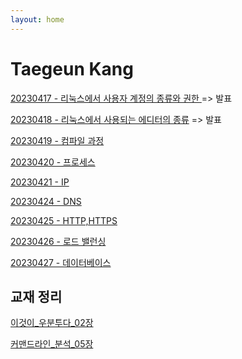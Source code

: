 ```yaml
---
layout: home
---
```



# Taegeun Kang
[ 20230417 - 리눅스에서 사용자 계정의 종류와 권한 ](./230417_day_1) => 발표

[ 20230418 - 리눅스에서 사용되는 에디터의 종류](./230418_day_2) => 발표

[ 20230419 - 컴파일 과정](./230419_day_3)

[ 20230420 - 프로세스](./230420_day_4)

[ 20230421 - IP](./230421_day_5)

[ 20230424 - DNS](./230424_day_6)

[ 20230425 - HTTP,HTTPS](./230425_day_7)

[ 20230426 - 로드 밸런싱](./230426_day_8)

[ 20230427 - 데이터베이스](./230427_day_9)


## 교재 정리
[ 이것이_우분투다_02장 ](./%5B%EC%B1%85%5D%EC%9D%B4%EA%B2%83%EC%9D%B4_%EC%9A%B0%EB%B6%84%ED%88%AC%EB%8B%A4_2%EC%9E%A5_%EA%B0%95%ED%83%9C%EA%B7%BC)

[ 커맨드라인_분석_05장](./%5B%EC%B1%85%5D%EC%BB%A4%EB%A7%A8%EB%93%9C%EB%9D%BC%EC%9D%B8_%EB%B6%84%EC%84%9D_5%EC%9E%A5_%EA%B0%95%ED%83%9C%EA%B7%BC)